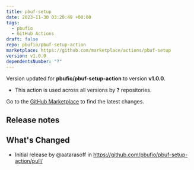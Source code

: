 ```yaml
---
title: pbuf-setup
date: 2023-11-30 03:20:49 +00:00
tags:
  - pbufio
  - GitHub Actions
draft: false
repo: pbufio/pbuf-setup-action
marketplace: https://github.com/marketplace/actions/pbuf-setup
version: v1.0.0
dependentsNumber: "?"
---
```



Version updated for **pbufio/pbuf-setup-action** to version **v1.0.0**.
- This action is used across all versions by **?** repositories.

Go to the [GitHub Marketplace](https://github.com/marketplace/actions/pbuf-setup) to find the latest changes.

## Release notes

## What's Changed
* Initial release by @aatarasoff in https://github.com/pbufio/pbuf-setup-action/pull/
